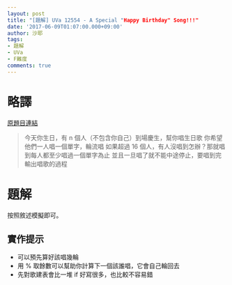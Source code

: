 ```yaml
---
layout: post
title: "[題解] UVa 12554 - A Special "Happy Birthday" Song!!!"
date: '2017-06-09T01:07:00.000+09:00'
author: 沙耶
tags:
- 題解
- UVa
- F難度
comments: true
---
```


# 略譯

[原題目連結](https://uva.onlinejudge.org/index.php?option=com_onlinejudge&Itemid=8&page=show_problem&category=24&problem=3999)

> 今天你生日，有 n 個人（不包含你自己）到場慶生，幫你唱生日歌
你希望他們一人唱一個單字，輪流唱
如果超過 16 個人，有人沒唱到怎辦？那就唱到每人都至少唱過一個單字為止
並且一旦唱了就不能中途停止，要唱到完
輸出唱歌的過程

# 題解

按照敘述模擬即可。

## 實作提示

- 可以預先算好該唱幾輪
- 用 % 取餘數可以幫助你計算下一個該誰唱，它會自己輪回去
- 先對歌建表會比一堆 if 好寫很多，也比較不容易錯
